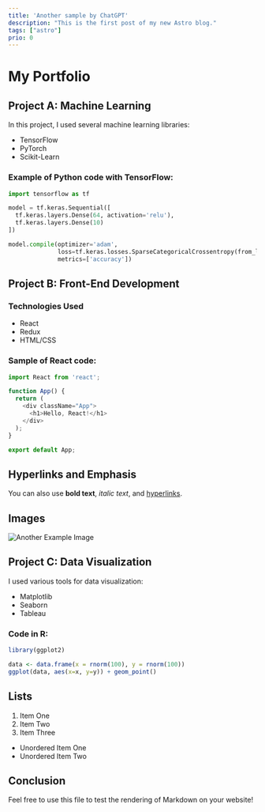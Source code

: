 ```yaml
---
title: 'Another sample by ChatGPT'
description: "This is the first post of my new Astro blog."
tags: ["astro"]
prio: 0
---
```


# My Portfolio

## Project A: Machine Learning

In this project, I used several machine learning libraries:

- TensorFlow
- PyTorch
- Scikit-Learn

### Example of Python code with TensorFlow:

```python
import tensorflow as tf

model = tf.keras.Sequential([
  tf.keras.layers.Dense(64, activation='relu'),
  tf.keras.layers.Dense(10)
])

model.compile(optimizer='adam',
              loss=tf.keras.losses.SparseCategoricalCrossentropy(from_logits=True),
              metrics=['accuracy'])
```

## Project B: Front-End Development

### Technologies Used

- React
- Redux
- HTML/CSS

### Sample of React code:

```javascript
import React from 'react';

function App() {
  return (
    <div className="App">
      <h1>Hello, React!</h1>
    </div>
  );
}

export default App;
```

## Hyperlinks and Emphasis

You can also use **bold text**, *italic text*, and [hyperlinks](https://www.example.com).

## Images

![Another Example Image](https://www.example.com/another-image.jpg)

## Project C: Data Visualization

I used various tools for data visualization:

- Matplotlib
- Seaborn
- Tableau

### Code in R:

```r
library(ggplot2)

data <- data.frame(x = rnorm(100), y = rnorm(100))
ggplot(data, aes(x=x, y=y)) + geom_point()
```

## Lists

1. Item One
2. Item Two
3. Item Three

- Unordered Item One
- Unordered Item Two

## Conclusion

Feel free to use this file to test the rendering of Markdown on your website!